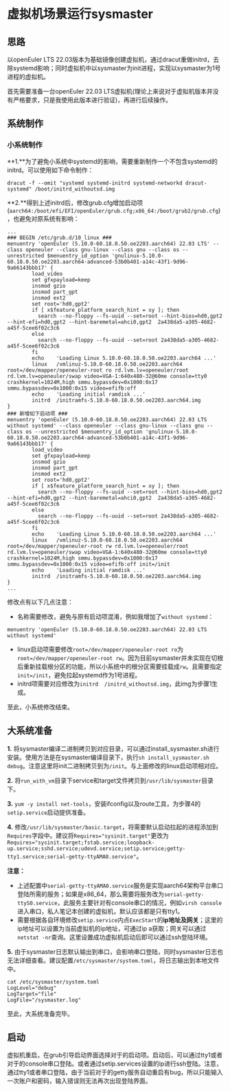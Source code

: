 # 虚拟机场景运行sysmaster



## 思路

以openEuler LTS 22.03版本为基础镜像创建虚拟机，通过dracut重做initrd，去除systemd影响；同时虚拟机中以sysmaster为init进程，实现以sysmaster为1号进程的虚拟机。

首先需要准备一台openEuler 22.03 LTS虚拟机(理论上来说对于虚拟机版本并没有严格要求，只是我使用此版本进行验证)，再进行后续操作。



## 系统制作

### 小系统制作

**1.**为了避免小系统中systemd的影响，需要重新制作一个不包含systemd的initrd。可以使用如下命令制作：

```
dracut -f --omit "systemd systemd-initrd systemd-networkd dracut-systemd" /boot/initrd_withoutsd.img
```

**2.**得到上述initrd后，修改grub.cfg增加启动项(`aarch64:/boot/efi/EFI/openEuler/grub.cfg;x86_64:/boot/grub2/grub.cfg`)，也避免对原系统有影响：

```
...
### BEGIN /etc/grub.d/10_linux ###
menuentry 'openEuler (5.10.0-60.18.0.50.oe2203.aarch64) 22.03 LTS' --class openeuler --class gnu-linux --class gnu --class os --unrestricted $menuentry_id_option 'gnulinux-5.10.0-60.18.0.50.oe2203.aarch64-advanced-53b0b401-a14c-43f1-9d96-9a66143bbb17' {
        load_video
        set gfxpayload=keep
        insmod gzio
        insmod part_gpt
        insmod ext2
        set root='hd0,gpt2'
        if [ x$feature_platform_search_hint = xy ]; then
          search --no-floppy --fs-uuid --set=root --hint-bios=hd0,gpt2 --hint-efi=hd0,gpt2 --hint-baremetal=ahci0,gpt2  2a438da5-a305-4682-a45f-5cee6f02c3c6
        else
          search --no-floppy --fs-uuid --set=root 2a438da5-a305-4682-a45f-5cee6f02c3c6
        fi
        echo    'Loading Linux 5.10.0-60.18.0.50.oe2203.aarch64 ...'
        linux   /vmlinuz-5.10.0-60.18.0.50.oe2203.aarch64 root=/dev/mapper/openeuler-root ro rd.lvm.lv=openeuler/root rd.lvm.lv=openeuler/swap video=VGA-1:640x480-32@60me console=tty0 crashkernel=1024M,high smmu.bypassdev=0x1000:0x17 smmu.bypassdev=0x1000:0x15 video=efifb:off
        echo    'Loading initial ramdisk ...'
        initrd  /initramfs-5.10.0-60.18.0.50.oe2203.aarch64.img
}
### 新增如下启动项 ###
menuentry 'openEuler (5.10.0-60.18.0.50.oe2203.aarch64) 22.03 LTS without systemd' --class openeuler --class gnu-linux --class gnu --class os --unrestricted $menuentry_id_option 'gnulinux-5.10.0-60.18.0.50.oe2203.aarch64-advanced-53b0b401-a14c-43f1-9d96-9a66143bbb17' {
        load_video
        set gfxpayload=keep
        insmod gzio
        insmod part_gpt
        insmod ext2
        set root='hd0,gpt2'
        if [ x$feature_platform_search_hint = xy ]; then
          search --no-floppy --fs-uuid --set=root --hint-bios=hd0,gpt2 --hint-efi=hd0,gpt2 --hint-baremetal=ahci0,gpt2  2a438da5-a305-4682-a45f-5cee6f02c3c6
        else
          search --no-floppy --fs-uuid --set=root 2a438da5-a305-4682-a45f-5cee6f02c3c6
        fi
        echo    'Loading Linux 5.10.0-60.18.0.50.oe2203.aarch64 ...'
        linux   /vmlinuz-5.10.0-60.18.0.50.oe2203.aarch64 root=/dev/mapper/openeuler-root rw rd.lvm.lv=openeuler/root rd.lvm.lv=openeuler/swap video=VGA-1:640x480-32@60me console=tty0 crashkernel=1024M,high smmu.bypassdev=0x1000:0x17 smmu.bypassdev=0x1000:0x15 video=efifb:off init=/init
        echo    'Loading initial ramdisk ...'
        initrd  /initramfs-5.10.0-60.18.0.50.oe2203.aarch64.img
}
...
```

修改点有以下几点注意：

- 名称需要修改，避免与原有启动项混淆，例如我增加了`without systemd`：

```
menuentry 'openEuler (5.10.0-60.18.0.50.oe2203.aarch64) 22.03 LTS without systemd'
```

- linux启动项需要修改`root=/dev/mapper/openeuler-root ro`为`root=/dev/mapper/openeuler-root rw`。因为目前sysmaster并未实现在切根后重新挂载根分区的功能，所以小系统中的根分区需要挂载成`rw`。且需要指定`init=/init`，避免拉起systemd作为1号进程。
- initrd项需要对应修改为`initrd  /initrd_withoutsd.img`，此img为步骤1生成。

至此，小系统修改结束。



## 大系统准备

**1.** 将sysmaster编译二进制拷贝到对应目录，可以通过install_sysmaster.sh进行安装。使用方法是在sysmaster编译目录下，执行`sh install_sysmaster.sh debug`。注意这里将init二进制拷贝到为`/init`。与上面修改的linux启动项相对应。

**2.** 将`run_with_vm`目录下service和target文件拷贝到`/usr/lib/sysmaster`目录下。

**3.** `yum -y install net-tools`，安装ifconfig以及route工具，为步骤4的`setip.service`启动提供准备。

**4.** 修改`/usr/lib/sysmaster/basic.target`，将需要默认启动拉起的进程添加到`Requires`字段中。建议将`Requires="sysinit.target"`更改为`Requires="sysinit.target;fstab.service;loopback-up.service;sshd.service;udevd.service;setip.service;getty-tty1.service;serial-getty-ttyAMA0.service"`。

**注意：**

- 上述配置中`serial-getty-ttyAMA0.service`服务是实现aarch64架构平台串口登陆所需的服务；如果是x86_64，那么需要将服务改为`serial-getty-ttyS0.service`，此服务主要针对有console串口的情况，例如`virsh console`进入串口，私人笔记本创建的虚拟机，默认应该都是只有tty1。
- 需要根据各自环境修改`setip.service`内点`ExecStart`的**ip地址及网关**；这里的ip地址可以设置为当前虚拟机的ip地址，可通过ip a获取；网关可以通过`netstat -nr`查询。这里设置成功虚拟机启动后即可以通过ssh登陆环境。

**5.** 由于sysmaster日志默认输出到串口，会影响串口登陆，同时sysmaster日志也无法详细查看。建议配置`/etc/sysmaster/system.toml`，将日志输出到本地文件中。

```
cat /etc/sysmaster/system.toml
LogLevel="debug"
LogTarget="file"
LogFile="/sysmaster.log"
```

至此，大系统准备完毕。



## 启动

虚拟机重启，在grub引导启动界面选择对于的启动项。启动后，可以通过tty1或者对于的console串口登陆。或者通过setip.services设置的ip进行ssh登陆。注意，通过tty1或者串口登陆，由于当前对于的getty服务自动重启有bug，所以只能输入一次账户和密码，输入错误则无法再次出现登陆界面。

